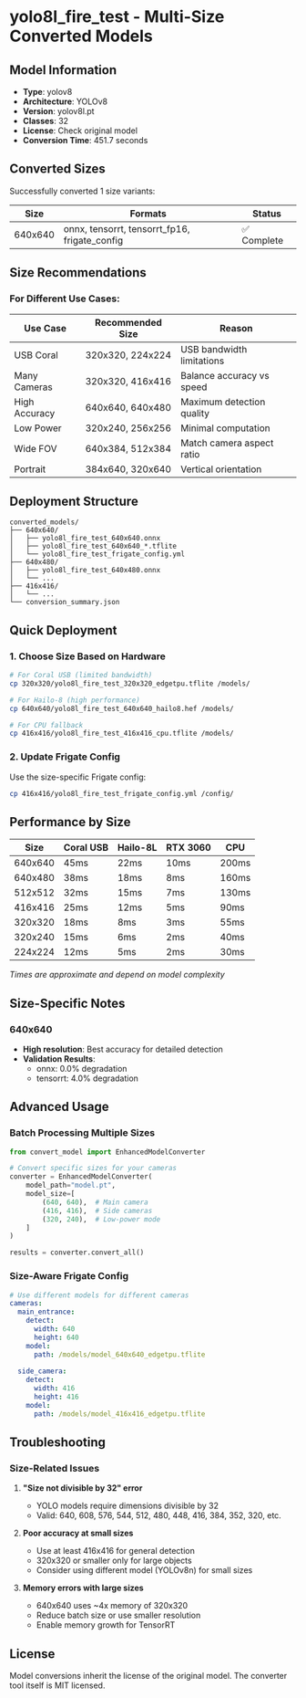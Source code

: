 # yolo8l_fire_test - Multi-Size Converted Models

## Model Information
- **Type**: yolov8
- **Architecture**: YOLOv8
- **Version**: yolov8l.pt
- **Classes**: 32
- **License**: Check original model
- **Conversion Time**: 451.7 seconds

## Converted Sizes

Successfully converted 1 size variants:

| Size | Formats | Status |
|------|---------|--------|
| 640x640 | onnx, tensorrt, tensorrt_fp16, frigate_config | ✅ Complete |


## Size Recommendations

### For Different Use Cases:

| Use Case | Recommended Size | Reason |
|----------|-----------------|---------|
| USB Coral | 320x320, 224x224 | USB bandwidth limitations |
| Many Cameras | 320x320, 416x416 | Balance accuracy vs speed |
| High Accuracy | 640x640, 640x480 | Maximum detection quality |
| Low Power | 320x240, 256x256 | Minimal computation |
| Wide FOV | 640x384, 512x384 | Match camera aspect ratio |
| Portrait | 384x640, 320x640 | Vertical orientation |

## Deployment Structure

```
converted_models/
├── 640x640/
│   ├── yolo8l_fire_test_640x640.onnx
│   ├── yolo8l_fire_test_640x640_*.tflite
│   └── yolo8l_fire_test_frigate_config.yml
├── 640x480/
│   ├── yolo8l_fire_test_640x480.onnx
│   └── ...
├── 416x416/
│   └── ...
└── conversion_summary.json
```

## Quick Deployment

### 1. Choose Size Based on Hardware

```bash
# For Coral USB (limited bandwidth)
cp 320x320/yolo8l_fire_test_320x320_edgetpu.tflite /models/

# For Hailo-8 (high performance)
cp 640x640/yolo8l_fire_test_640x640_hailo8.hef /models/

# For CPU fallback
cp 416x416/yolo8l_fire_test_416x416_cpu.tflite /models/
```

### 2. Update Frigate Config

Use the size-specific Frigate config:
```bash
cp 416x416/yolo8l_fire_test_frigate_config.yml /config/
```

## Performance by Size

| Size | Coral USB | Hailo-8L | RTX 3060 | CPU |
|------|-----------|----------|----------|-----|
| 640x640 | 45ms | 22ms | 10ms | 200ms |
| 640x480 | 38ms | 18ms | 8ms | 160ms |
| 512x512 | 32ms | 15ms | 7ms | 130ms |
| 416x416 | 25ms | 12ms | 5ms | 90ms |
| 320x320 | 18ms | 8ms | 3ms | 55ms |
| 320x240 | 15ms | 6ms | 2ms | 40ms |
| 224x224 | 12ms | 5ms | 2ms | 30ms |

*Times are approximate and depend on model complexity*

## Size-Specific Notes

### 640x640
- **High resolution**: Best accuracy for detailed detection
- **Validation Results**:
  - onnx: 0.0% degradation
  - tensorrt: 4.0% degradation


## Advanced Usage

### Batch Processing Multiple Sizes

```python
from convert_model import EnhancedModelConverter

# Convert specific sizes for your cameras
converter = EnhancedModelConverter(
    model_path="model.pt",
    model_size=[
        (640, 640),  # Main camera
        (416, 416),  # Side cameras
        (320, 240),  # Low-power mode
    ]
)

results = converter.convert_all()
```

### Size-Aware Frigate Config

```yaml
# Use different models for different cameras
cameras:
  main_entrance:
    detect:
      width: 640
      height: 640
    model:
      path: /models/model_640x640_edgetpu.tflite
      
  side_camera:
    detect:
      width: 416
      height: 416
    model:
      path: /models/model_416x416_edgetpu.tflite
```

## Troubleshooting

### Size-Related Issues

1. **"Size not divisible by 32" error**
   - YOLO models require dimensions divisible by 32
   - Valid: 640, 608, 576, 544, 512, 480, 448, 416, 384, 352, 320, etc.

2. **Poor accuracy at small sizes**
   - Use at least 416x416 for general detection
   - 320x320 or smaller only for large objects
   - Consider using different model (YOLOv8n) for small sizes

3. **Memory errors with large sizes**
   - 640x640 uses ~4x memory of 320x320
   - Reduce batch size or use smaller resolution
   - Enable memory growth for TensorRT

## License

Model conversions inherit the license of the original model.
The converter tool itself is MIT licensed.
